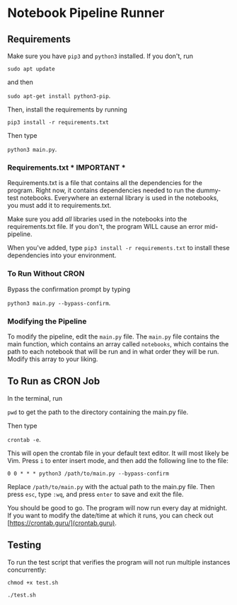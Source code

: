 # Notebook Pipeline Runner

## Requirements

Make sure you have `pip3` and `python3` installed. If you don't, run

`sudo apt update`

and then

`sudo apt-get install python3-pip`.

Then, install the requirements by running

`pip3 install -r requirements.txt`

Then type

`python3 main.py`.

### Requirements.txt * IMPORTANT *

Requirements.txt is a file that contains all the dependencies for the program. Right now, it contains
dependencies needed to run the dummy-test notebooks. Everywhere an external library is used in the notebooks,
you must add it to requirements.txt.

Make sure you add *all* libraries used in the notebooks into the requirements.txt file. If you don't,
the program WILL cause an error mid-pipeline.

When you've added, type `pip3 install -r requirements.txt` to install these dependencies into your environment.

### To Run Without CRON

Bypass the confirmation prompt by typing

`python3 main.py --bypass-confirm`.

### Modifying the Pipeline

To modify the pipeline, edit the `main.py` file. The `main.py` file contains the main function, which
contains an array called `notebooks`, which contains the path to each notebook that will be run
and in what order they will be run. Modify this array to your liking.

## To Run as CRON Job

In the terminal, run

`pwd` to get the path to the directory containing the main.py file.

Then type

`crontab -e`.

This will open the crontab file in your default text editor. It will most likely be Vim.
Press `i` to enter insert mode, and then add the following line to the file:

`0 0 * * * python3 /path/to/main.py --bypass-confirm`

Replace `/path/to/main.py` with the actual path to the main.py file. Then press `esc`, type
`:wq`, and press `enter` to save and exit the file.

You should be good to go. The program will now run every day at midnight.
If you want to modify the date/time at which it runs, you can check out [https://crontab.guru/](crontab.guru).


## Testing

To run the test script that verifies the program will not run multiple instances
concurrently:

`chmod +x test.sh`

`./test.sh`
